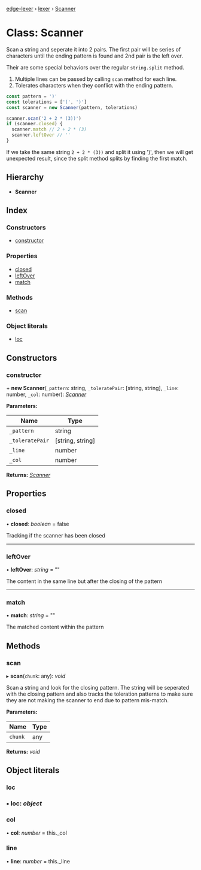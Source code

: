 [edge-lexer](../README.md) › [lexer](../modules/lexer.md) › [Scanner](lexer.scanner.md)

# Class: Scanner


Scan a string and seperate it into 2 pairs. The first pair will be series
of characters until the ending pattern is found and 2nd pair is the
left over.

Their are some special behaviors over the regular `string.split` method.

1. Multiple lines can be passed by calling `scan` method for each line.
2. Tolerates characters when they conflict with the ending pattern.

```js
const pattern = ')'
const tolerations = ['(', ')']
const scanner = new Scanner(pattern, tolerations)

scanner.scan('2 + 2 * (3))')
if (scanner.closed) {
  scanner.match // 2 + 2 * (3)
  scanner.leftOver // ''
}
```

If we take the same string `2 + 2 * (3))` and split it using ')', then we
will get unexpected result, since the split method splits by finding the
first match.

## Hierarchy

* **Scanner**

## Index

### Constructors

* [constructor](lexer.scanner.md#constructor)

### Properties

* [closed](lexer.scanner.md#closed)
* [leftOver](lexer.scanner.md#leftover)
* [match](lexer.scanner.md#match)

### Methods

* [scan](lexer.scanner.md#scan)

### Object literals

* [loc](lexer.scanner.md#loc)

## Constructors

###  constructor

\+ **new Scanner**(`_pattern`: string, `_toleratePair`: [string, string], `_line`: number, `_col`: number): *[Scanner](lexer.scanner.md)*

**Parameters:**

Name | Type |
------ | ------ |
`_pattern` | string |
`_toleratePair` | [string, string] |
`_line` | number |
`_col` | number |

**Returns:** *[Scanner](lexer.scanner.md)*

## Properties

###  closed

• **closed**: *boolean* = false

Tracking if the scanner has been closed

___

###  leftOver

• **leftOver**: *string* = ""

The content in the same line but after the closing
of the pattern

___

###  match

• **match**: *string* = ""

The matched content within the pattern

## Methods

###  scan

▸ **scan**(`chunk`: any): *void*

Scan a string and look for the closing pattern. The string will
be seperated with the closing pattern and also tracks the
toleration patterns to make sure they are not making the
scanner to end due to pattern mis-match.

**Parameters:**

Name | Type |
------ | ------ |
`chunk` | any |

**Returns:** *void*

## Object literals

###  loc

### ▪ **loc**: *object*

###  col

• **col**: *number* =  this._col

###  line

• **line**: *number* =  this._line
